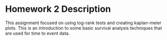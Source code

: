 # Homework 2 Description

This assignment focused on using log-rank tests and creating kaplan-meier plots. This is an introduction to some basic survival analysis techniques that are used for time to event data.
